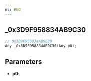 ```yaml
---
ns: PED
---
```

## _0x3D9F958834AB9C30

```c
// 0x3D9F958834AB9C30
Any _0x3D9F958834AB9C30(Any p0);
```

## Parameters
* **p0**:
